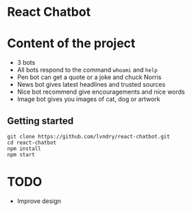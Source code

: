 # React Chatbot

# Content of the project
- 3 bots
- All bots respond to the command `whoami` and `help`
- Pen bot can get a quote or a joke and chuck Norris
- News bot gives latest headlines and trusted sources
- Nice bot recommend give encouragements and nice words
- Image bot gives you images of cat, dog or artwork

## Getting started

```
git clone https://github.com/lvndry/react-chatbot.git
cd react-chatbot
npm install
npm start
```

# TODO

- Improve design
